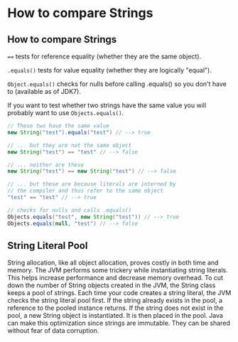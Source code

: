 # How to compare Strings

## How to compare Strings

`==` tests for reference equality \(whether they are the same object\).

`.equals()` tests for value equality \(whether they are logically "equal"\).

`Object.equals()` checks for nulls before calling .equals\(\) so you don't have to \(available as of JDK7\).

If you want to test whether two strings have the same value you will probably want to use `Objects.equals()`.

```java
// These two have the same value
new String("test").equals("test") // --> true 

// ... but they are not the same object
new String("test") == "test" // --> false 

// ... neither are these
new String("test") == new String("test") // --> false 

// ... but these are because literals are interned by 
// the compiler and thus refer to the same object
"test" == "test" // --> true 

// checks for nulls and calls .equals()
Objects.equals("test", new String("test")) // --> true
Objects.equals(null, "test") // --> false
```

## String Literal Pool

String allocation, like all object allocation, proves costly in both time and memory. The JVM performs some trickery while instantiating string literals. This helps increase performance and decrease memory overhead. To cut down the number of String objects created in the JVM, the String class keeps a pool of strings. Each time your code creates a string literal, the JVM checks the string literal pool first. If the string already exists in the pool, a reference to the pooled instance returns. If the string does not exist in the pool, a new String object is instantiated. It is then placed in the pool. Java can make this optimization since strings are immutable. They can be shared without fear of data corruption.

